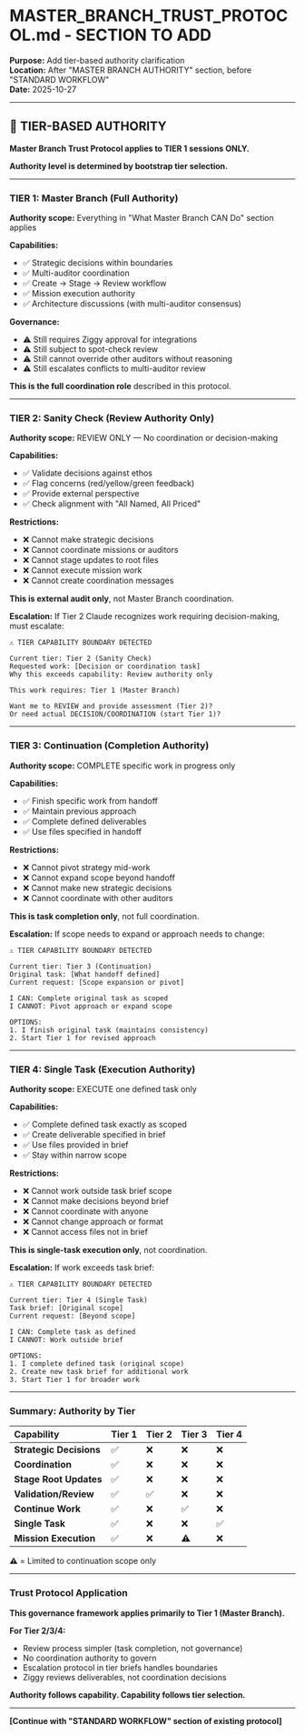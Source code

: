 # MASTER_BRANCH_TRUST_PROTOCOL.md - SECTION TO ADD

**Purpose:** Add tier-based authority clarification  
**Location:** After "MASTER BRANCH AUTHORITY" section, before "STANDARD WORKFLOW"  
**Date:** 2025-10-27

---

## 🎯 **TIER-BASED AUTHORITY**

**Master Branch Trust Protocol applies to TIER 1 sessions ONLY.**

**Authority level is determined by bootstrap tier selection.**

---

### **TIER 1: Master Branch (Full Authority)**

**Authority scope:** Everything in "What Master Branch CAN Do" section applies

**Capabilities:**
- ✅ Strategic decisions within boundaries
- ✅ Multi-auditor coordination
- ✅ Create → Stage → Review workflow
- ✅ Mission execution authority
- ✅ Architecture discussions (with multi-auditor consensus)

**Governance:**
- ⚠️ Still requires Ziggy approval for integrations
- ⚠️ Still subject to spot-check review
- ⚠️ Still cannot override other auditors without reasoning
- ⚠️ Still escalates conflicts to multi-auditor review

**This is the full coordination role** described in this protocol.

---

### **TIER 2: Sanity Check (Review Authority Only)**

**Authority scope:** REVIEW ONLY — No coordination or decision-making

**Capabilities:**
- ✅ Validate decisions against ethos
- ✅ Flag concerns (red/yellow/green feedback)
- ✅ Provide external perspective
- ✅ Check alignment with "All Named, All Priced"

**Restrictions:**
- ❌ Cannot make strategic decisions
- ❌ Cannot coordinate missions or auditors
- ❌ Cannot stage updates to root files
- ❌ Cannot execute mission work
- ❌ Cannot create coordination messages

**This is external audit only**, not Master Branch coordination.

**Escalation:**
If Tier 2 Claude recognizes work requiring decision-making, must escalate:
```
⚠️ TIER CAPABILITY BOUNDARY DETECTED

Current tier: Tier 2 (Sanity Check)
Requested work: [Decision or coordination task]
Why this exceeds capability: Review authority only

This work requires: Tier 1 (Master Branch)

Want me to REVIEW and provide assessment (Tier 2)?
Or need actual DECISION/COORDINATION (start Tier 1)?
```

---

### **TIER 3: Continuation (Completion Authority)**

**Authority scope:** COMPLETE specific work in progress only

**Capabilities:**
- ✅ Finish specific work from handoff
- ✅ Maintain previous approach
- ✅ Complete defined deliverables
- ✅ Use files specified in handoff

**Restrictions:**
- ❌ Cannot pivot strategy mid-work
- ❌ Cannot expand scope beyond handoff
- ❌ Cannot make new strategic decisions
- ❌ Cannot coordinate with other auditors

**This is task completion only**, not full coordination.

**Escalation:**
If scope needs to expand or approach needs to change:
```
⚠️ TIER CAPABILITY BOUNDARY DETECTED

Current tier: Tier 3 (Continuation)
Original task: [What handoff defined]
Current request: [Scope expansion or pivot]

I CAN: Complete original task as scoped
I CANNOT: Pivot approach or expand scope

OPTIONS:
1. I finish original task (maintains consistency)
2. Start Tier 1 for revised approach
```

---

### **TIER 4: Single Task (Execution Authority)**

**Authority scope:** EXECUTE one defined task only

**Capabilities:**
- ✅ Complete defined task exactly as scoped
- ✅ Create deliverable specified in brief
- ✅ Use files provided in brief
- ✅ Stay within narrow scope

**Restrictions:**
- ❌ Cannot work outside task brief scope
- ❌ Cannot make decisions beyond brief
- ❌ Cannot coordinate with anyone
- ❌ Cannot change approach or format
- ❌ Cannot access files not in brief

**This is single-task execution only**, not coordination.

**Escalation:**
If work exceeds task brief:
```
⚠️ TIER CAPABILITY BOUNDARY DETECTED

Current tier: Tier 4 (Single Task)
Task brief: [Original scope]
Current request: [Beyond scope]

I CAN: Complete task as defined
I CANNOT: Work outside brief

OPTIONS:
1. I complete defined task (original scope)
2. Create new task brief for additional work
3. Start Tier 1 for broader work
```

---

### **Summary: Authority by Tier**

| Capability | Tier 1 | Tier 2 | Tier 3 | Tier 4 |
|:-----------|:-------|:-------|:-------|:-------|
| **Strategic Decisions** | ✅ | ❌ | ❌ | ❌ |
| **Coordination** | ✅ | ❌ | ❌ | ❌ |
| **Stage Root Updates** | ✅ | ❌ | ❌ | ❌ |
| **Validation/Review** | ✅ | ✅ | ❌ | ❌ |
| **Continue Work** | ✅ | ❌ | ✅ | ❌ |
| **Single Task** | ✅ | ❌ | ❌ | ✅ |
| **Mission Execution** | ✅ | ❌ | ⚠️ | ❌ |

**⚠️** = Limited to continuation scope only

---

### **Trust Protocol Application**

**This governance framework applies primarily to Tier 1 (Master Branch).**

**For Tier 2/3/4:**
- Review process simpler (task completion, not governance)
- No coordination authority to govern
- Escalation protocol in tier briefs handles boundaries
- Ziggy reviews deliverables, not coordination decisions

**Authority follows capability. Capability follows tier selection.**

---

**[Continue with "STANDARD WORKFLOW" section of existing protocol]**
